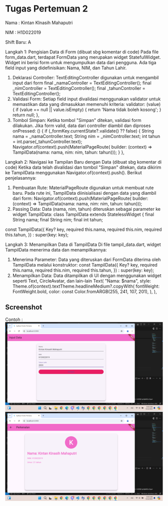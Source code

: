 # Tugas Pertemuan 2
Nama : Kintan KInasih Mahaputri

NIM : H1D022019

Shift Baru: A

Langkah 1: Pengisian Data di Form (dibuat sbg komentar di code)
Pada file form_data.dart, terdapat FormData yang merupakan widget StatefulWidget. Widget ini berisi form untuk mengumpulkan data dari pengguna. Ada tiga field input yang didefinisikan: Nama, NIM, dan Tahun Lahir.
1. Deklarasi Controller:
  TextEditingController digunakan untuk mengambil input dari form
final _namaController = TextEditingController();
final _nimController = TextEditingController();
final _tahunController = TextEditingController();
2. Validasi Form:
  Setiap field input divalidasi menggunakan validator untuk memastikan data yang dimasukkan memenuhi kriteria:
validator: (value) {
  if (value == null || value.isEmpty) {
    return 'Nama tidak boleh kosong';
  }
  return null;
},
3. Tombol Simpan:
Ketika tombol "Simpan" ditekan, validasi form dilakukan. Jika form valid, data dari controller diambil dan diproses
onPressed: () {
  if (_formKey.currentState?.validate() ?? false) {
    String nama = _namaController.text;
    String nim = _nimController.text;
    int tahun = int.parse(_tahunController.text);
    Navigator.of(context).push(MaterialPageRoute(
        builder: (context) =>
            TampilData(nama: nama, nim: nim, tahun: tahun)));
  }
},

Langkah 2: Navigasi ke Tampilan Baru dengan Data (dibuat sbg komentar di code)
Ketika data telah divalidasi dan tombol "Simpan" ditekan, data dikirim ke TampilData menggunakan Navigator.of(context).push(). Berikut penjelasannya:

1. Pembuatan Rute:
MaterialPageRoute digunakan untuk membuat rute baru. Pada rute ini, TampilData diinisialisasi dengan data yang diambil dari form:
Navigator.of(context).push(MaterialPageRoute(
    builder: (context) =>
        TampilData(nama: nama, nim: nim, tahun: tahun)));
2. Passing Data:
   Data (nama, nim, tahun) diteruskan sebagai parameter ke widget TampilData:
class TampilData extends StatelessWidget {
  final String nama;
  final String nim;
  final int tahun;

  const TampilData({
    Key? key,
    required this.nama,
    required this.nim,
    required this.tahun,
  }) : super(key: key);
  
Langkah 3: Menampilkan Data di TampilData
Di file tampil_data.dart, widget TampilData menerima data dan menampilkannya:
1. Menerima Parameter:
   Data yang diteruskan dari FormData diterima oleh TampilData melalui konstruktor:
    const TampilData({
  Key? key,
  required this.nama,
  required this.nim,
  required this.tahun,
}) : super(key: key);
2. Menampilkan Data:
Data ditampilkan di UI dengan menggunakan widget seperti Text, CircleAvatar, dan lain-lain
Text(
  "Nama: $nama",
  style: Theme.of(context).textTheme.headlineMedium?.copyWith(
        fontWeight: FontWeight.bold,
        color: const Color.fromARGB(255, 241, 107, 201),
      ),
),


## Screenshot
Contoh :
![Lampiran Form](ini_form.png)
![Lampiran Hasil](ini_hasil.png)
